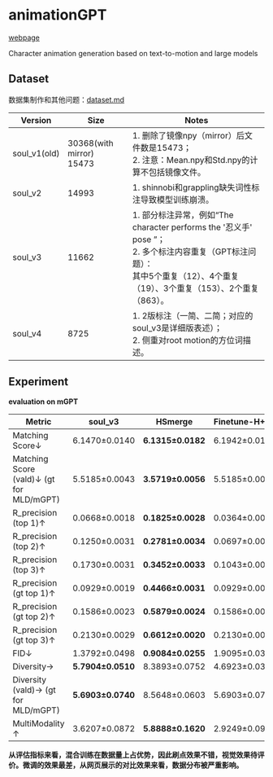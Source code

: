 



# animationGPT

[webpage](https://fyyakaxyy.github.io/animationGPT/)

Character animation generation based on text-to-motion and large models

## Dataset

数据集制作和其他问题：[dataset.md](./dataset/dataset.md)

| Version      | Size                          | Notes                                                        |
| ------------ | ----------------------------- | ------------------------------------------------------------ |
| soul_v1(old) | 30368(with mirror)<br />15473 | 1. 删除了镜像npy（mirror）后文件数是15473；<br />2. 注意：Mean.npy和Std.npy的计算不包括镜像文件。 |
| soul_v2      | 14993                         | 1. shinnobi和grappling缺失词性标注导致模型训练崩溃。         |
| soul_v3      | 11662                         | 1. 部分标注异常，例如“The character performs the '忍义手' pose ”；<br />2. 多个标注内容重复（GPT标注问题）：<br />其中5个重复（12）、4个重复（19）、3个重复（153）、2个重复（863）。 |
| soul_v4      | 8725                          | 1. 2版标注（一简、二简；对应的soul_v3是详细版表述）；<br />2. 侧重对root motion的方位词描述。 |



## Experiment

**evaluation on mGPT**

| Metric                                   | soul_v3           | HSmerge           | Finetune-H+S3 |
| ---------------------------------------- | ----------------- | ----------------- | ------------- |
| Matching Score↓                          | 6.1470±0.0140     | **6.1315±0.0182** | 6.1942±0.0127 |
| Matching Score (vald)↓ (gt for MLD/mGPT) | 5.5185±0.0043     | **3.5719±0.0056** | 5.5185±0.0043 |
| R_precision (top 1)↑                     | 0.0668±0.0018     | **0.1825±0.0028** | 0.0364±0.0018 |
| R_precision (top 2)↑                     | 0.1250±0.0031     | **0.2781±0.0034** | 0.0697±0.0029 |
| R_precision (top 3)↑                     | 0.1730±0.0031     | **0.3452±0.0033** | 0.1043±0.0037 |
| R_precision (gt top 1)↑                  | 0.0929±0.0019     | **0.4466±0.0031** | 0.0929±0.0019 |
| R_precision (gt top 2)↑                  | 0.1586±0.0023     | **0.5879±0.0024** | 0.1586±0.0023 |
| R_precision (gt top 3)↑                  | 0.2130±0.0029     | **0.6612±0.0020** | 0.2130±0.0029 |
| FID↓                                     | 1.3792±0.0498     | **0.9084±0.0255** | 1.9095±0.0342 |
| Diversity→                               | **5.7904±0.0510** | 8.3893±0.0752     | 4.6923±0.0325 |
| Diversity (vald)→ (gt for  MLD/mGPT)     | **5.6903±0.0740** | 8.5648±0.0603     | 5.6903±0.0740 |
| MultiModality ↑                          | 3.6207±0.0872     | **5.8888±0.1620** | 2.9249±0.0914 |

**从评估指标来看，混合训练在数据量上占优势，因此刷点效果不错，视觉效果待评价。微调的效果最差，从网页展示的对比效果来看，数据分布被严重影响。**
